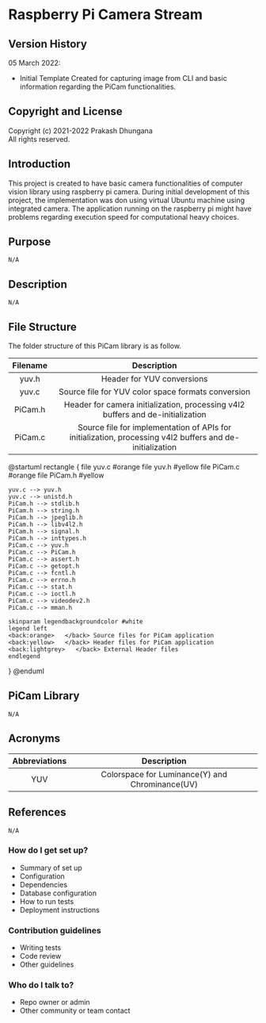 # Raspberry Pi Camera Stream

Version History
---------------

05 March 2022:
+   Initial Template Created for capturing image from CLI and basic information regarding the PiCam 
    functionalities.

<div class="bottom"/>

Copyright and License
---------------------

Copyright (c) 2021-2022 Prakash Dhungana   
All rights reserved.


## Introduction 

This project is created to have basic camera functionalities of computer vision library using raspberry pi camera. During initial development of this project,
 the implementation was don using virtual Ubuntu machine using integrated camera. The application running on the raspberry pi might have problems regarding execution speed for computational heavy choices. 


## Purpose

    N/A

## Description

    N/A

## File Structure

The folder structure of this PiCam library is as follow.

|   Filename    |   Description             |
|:-------------:|:-------------------------:|
|   yuv.h       |   Header for YUV conversions  |
|   yuv.c       |   Source file for YUV color space formats conversion |
|   PiCam.h     |   Header for camera initialization, processing v4l2 buffers and de-initialization   |
|   PiCam.c     |   Source file for implementation of APIs for initialization, processing v4l2 buffers and de-initialization |


@startuml
rectangle {
    file yuv.c      #orange
    file yuv.h      #yellow
    file PiCam.c    #orange
    file PiCam.h    #yellow

    yuv.c --> yuv.h
    yuv.c --> unistd.h
    PiCam.h --> stdlib.h
    PiCam.h --> string.h
    PiCam.h --> jpeglib.h
    PiCam.h --> libv4l2.h
    PiCam.h --> signal.h
    PiCam.h --> inttypes.h
    PiCam.c --> yuv.h
    PiCam.c --> PiCam.h
    PiCam.c --> assert.h
    PiCam.c --> getopt.h
    PiCam.c --> fcntl.h
    PiCam.c --> errno.h
    PiCam.c --> stat.h
    PiCam.c --> ioctl.h
    PiCam.c --> videodev2.h
    PiCam.c --> mman.h

    skinparam legendbackgroundcolor #white
    legend left
    <back:orange>   </back> Source files for PiCam application 
    <back:yellow>   </back> Header files for PiCam application
    <back:lightgrey>   </back> External Header files
    endlegend

}
@enduml

## PiCam Library

    N/A


## Acronyms

|   Abbreviations   |   Description     |
|:-----------------:|:-----------------:|
|   YUV  | Colorspace for Luminance(Y) and Chrominance(UV)  |


## References

    N/A

### How do I get set up? ###

* Summary of set up
* Configuration
* Dependencies
* Database configuration
* How to run tests
* Deployment instructions

### Contribution guidelines ###

* Writing tests
* Code review
* Other guidelines

### Who do I talk to? ###

* Repo owner or admin
* Other community or team contact